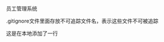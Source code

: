 <!--
 * @Description: 
 * @Author:  shang guan meng luo
 * @version: 
 * @Date: 2024-09-17 11:15:54
 * @LastEditTime: 2024-09-17 14:26:17
-->
员工管理系统

.gitignore文件里面存放不可追踪文件名，表示这些文件不可被追踪

这是在本地添加了一行